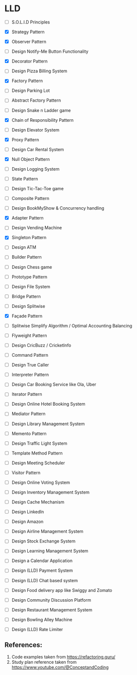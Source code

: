 # LLD

- [ ] S.O.L.I.D Principles
- [X] Strategy Pattern
- [X] Observer Pattern
- [ ] Design Notify-Me Button Functionality
- [X] Decorator Pattern
- [ ] Design  Pizza Billing System
- [X] Factory Pattern
- [ ] Design  Parking Lot
- [ ] Abstract Factory Pattern
- [ ] Design  Snake n Ladder game
- [X] Chain of Responsibility Pattern
- [ ] Design Elevator System
- [X] Proxy Pattern
- [ ] Design Car Rental System
- [X] Null Object Pattern
- [ ] Design Logging System
- [ ] State Pattern
- [ ] Design Tic-Tac-Toe game
- [ ] Composite Pattern
- [ ] Design BookMyShow & Concurrency handling
- [X] Adapter Pattern
- [ ] Design Vending Machine
- [X] Singleton Pattern
- [ ] Design ATM
- [ ] Builder Pattern
- [ ] Design Chess game
- [ ] Prototype Pattern
- [ ] Design File System
- [ ] Bridge Pattern
- [ ] Design Splitwise
- [X] Façade Pattern
- [ ] Splitwise Simplify Algorithm / Optimal Accounting Balancing
- [ ] Flyweight Pattern
- [ ] Design CricBuzz / CricketInfo
- [ ] Command Pattern
- [ ] Design True Caller
- [ ] Interpreter Pattern
- [ ] Design Car Booking Service like Ola, Uber
- [ ] Iterator Pattern
- [ ] Design Online Hotel Booking System
- [ ] Mediator Pattern
- [ ] Design Library Management System
- [ ] Memento Pattern
- [ ] Design  Traffic Light System
- [ ] Template Method Pattern
- [ ] Design Meeting Scheduler
- [ ] Visitor Pattern
- [ ] Design Online Voting System
- [ ] Design Inventory Management System
- [ ] Design Cache Mechanism
- [ ] Design LinkedIn
- [ ] Design Amazon
- [ ] Design Airline Management System
- [ ] Design Stock Exchange System
- [ ] Design Learning Management System
- [ ] Design a Calendar Application
- [ ] Design (LLD) Payment System
- [ ] Design (LLD) Chat based system
- [ ] Design Food delivery app like Swiggy and Zomato
- [ ] Design Community Discussion Platform
- [ ] Design Restaurant Management System
- [ ] Design Bowling Alley Machine
- [ ] Design (LLD) Rate Limiter

 
## References:
1. Code examples taken from https://refactoring.guru/
2. Study plan reference taken from https://www.youtube.com/@ConceptandCoding